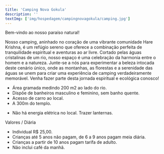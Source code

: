 ```yaml
---
title: 'Camping Nova Gokula'
description: ''
textImg: ['img/hospedagem/campingnovagokula/camping.jpg']
---
```

Bem-vindo ao nosso paraíso natural!

Nosso camping, aninhado no coração de uma vibrante comunidade Hare Krishna, é um refúgio sereno que oferece a combinação perfeita de tranquilidade espiritual e aventuras ao ar livre. Cortado pelas águas cristalinas de um rio, nosso espaço é uma celebração da harmonia entre o homem e a natureza. Junte-se a nós para experimentar a beleza intocada deste cenário único, onde as montanhas, as florestas e a serenidade das águas se unem para criar uma experiência de camping verdadeiramente memorável. Venha fazer parte desta jornada espiritual e ecológica conosco!

- Área gramada medindo 200 m2 ao lado do rio.
- Dispõe de banheiros masculino e feminino, sem banho quente.
- Acesso de carro ao local.
- A 300m do templo.
* Não há energia elétrica no local. Trazer lanternas.

Valores / Diária
- Individual R$ 25,00.
- Crianças até 5 anos não pagam, de 6 a 9 anos pagam meia diária.
- Crianças a partir de 10 anos pagam tarifa de adulto.
- Não inclui café da manhã.